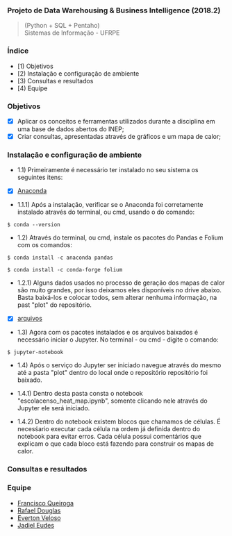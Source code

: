 ### Projeto de Data Warehousing & Business Intelligence (2018.2)
> (Python + SQL + Pentaho) <br>
> Sistemas de Informação - UFRPE <br>

### Índice
* [1) Objetivos
* [2) Instalação e configuração de ambiente
* [3) Consultas e resultados
* [4) Equipe

### Objetivos

- [X] Aplicar os conceitos e ferramentas utilizados durante a disciplina em uma base de dados abertos do INEP;
- [X] Criar consultas, apresentadas através de gráficos e um mapa de calor;

### Instalação e configuração de ambiente

* 1.1) Primeiramente é necessário ter instalado no seu sistema os seguintes itens:
- [x] [Anaconda](https://www.anaconda.com/download/)
* 1.1.1) Após a instalação, verificar se o Anaconda foi corretamente instalado através do terminal, ou cmd, usando o do comando:

```
$ conda --version
```
* 1.2) Através do terminal, ou cmd, instale os pacotes do Pandas e Folium com os comandos:

```
$ conda install -c anaconda pandas
```

```
$ conda install -c conda-forge folium
```
* 1.2.1) Alguns dados usados no processo de geração dos mapas de calor são muito grandes, por isso deixamos eles disponíveis no drive abaixo. Basta baixá-los e colocar todos, sem alterar nenhuma informação, na past "plot" do repositório.

- [x] [arquivos](https://drive.google.com/open?id=1fUoPaMbR2p52E1ipEZza8P_d7xvThuzB)

* 1.3) Agora com os pacotes instalados e os arquivos baixados é necessário iniciar o Jupyter. No terminal - ou cmd - digite o comando:

```
$ jupyter-notebook
```

* 1.4) Após o serviço do Jupyter ser iniciado navegue através do mesmo até a pasta "plot" dentro do local onde o repositório repositório foi baixado.

* 1.4.1) Dentro desta pasta consta o notebook "escolacenso_heat_map.ipynb", somente clicando nele através do Jupyter ele será iniciado.

* 1.4.2) Dentro do notebook existem blocos que chamamos de células. É necesśario executar cada célula na ordem já definida dentro do notebook para evitar erros. Cada célula possui comentários que explicam o que cada bloco está fazendo para construir os mapas de calor.

### Consultas e resultados



### Equipe
- [Francisco Queiroga](https://github.com/chicoqueiroga)<br>
- [Rafael Douglas](https://github.com/rafaeldougllas)<br>
- [Everton Veloso](https://github.com/everton-nv)<br>
- [Jadiel Eudes](https://github.com/Eudess)<br>

